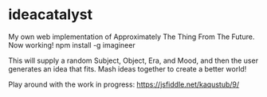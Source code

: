 # ideacatalyst
My own web implementation of Approximately The Thing From The Future. Now working! npm install -g imagineer

This will supply a random Subject, Object, Era, and Mood, and then the user generates an idea that fits. Mash ideas together to create a better world!


Play around with the work in progress: https://jsfiddle.net/kaqustub/9/
